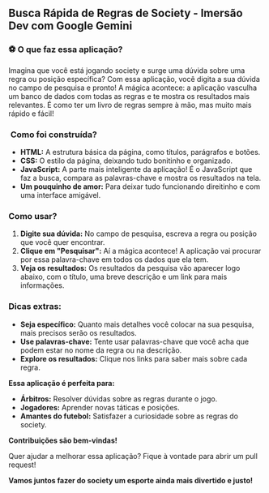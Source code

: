 ##  **Busca Rápida de Regras de Society** - Imersão Dev com Google Gemini

### ⚽ **O que faz essa aplicação?**

Imagina que você está jogando society e surge uma dúvida sobre uma regra ou posição específica? Com essa aplicação, você digita a sua dúvida no campo de pesquisa e pronto! A mágica acontece: a aplicação vasculha um banco de dados com todas as regras e te mostra os resultados mais relevantes. É como ter um livro de regras sempre à mão, mas muito mais rápido e fácil!

### ️ **Como foi construída?**

* **HTML:** A estrutura básica da página, como títulos, parágrafos e botões.
* **CSS:** O estilo da página, deixando tudo bonitinho e organizado.
* **JavaScript:** A parte mais inteligente da aplicação! É o JavaScript que faz a busca, compara as palavras-chave e mostra os resultados na tela.
* **Um pouquinho de amor:** Para deixar tudo funcionando direitinho e com uma interface amigável.

###  **Como usar?**

1. **Digite sua dúvida:** No campo de pesquisa, escreva a regra ou posição que você quer encontrar.
2. **Clique em "Pesquisar":** Aí a mágica acontece! A aplicação vai procurar por essa palavra-chave em todos os dados que ela tem.
3. **Veja os resultados:** Os resultados da pesquisa vão aparecer logo abaixo, com o título, uma breve descrição e um link para mais informações.

###  **Dicas extras:**

* **Seja específico:** Quanto mais detalhes você colocar na sua pesquisa, mais precisos serão os resultados.
* **Use palavras-chave:** Tente usar palavras-chave que você acha que podem estar no nome da regra ou na descrição.
* **Explore os resultados:** Clique nos links para saber mais sobre cada regra.

**Essa aplicação é perfeita para:**

* **Árbitros:** Resolver dúvidas sobre as regras durante o jogo.
* **Jogadores:** Aprender novas táticas e posições.
* **Amantes do futebol:** Satisfazer a curiosidade sobre as regras do society.

**Contribuições são bem-vindas!**

Quer ajudar a melhorar essa aplicação? Fique à vontade para abrir um pull request! 

**Vamos juntos fazer do society um esporte ainda mais divertido e justo!** 

